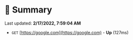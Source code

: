 # 📖 Summary
Last updated: **2/17/2022, 7:59:04 AM**

- `GET` [https://google.com](https://google.com) - **Up** (127ms)
